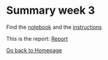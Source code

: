 # Summary week 3

Find the [notebook](./notebook.ipynb) and the [instructions](./instructions.md)

This is the report: [Report](./report.md)

[Go back to Homepage](../README.md)
